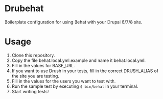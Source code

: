 Drubehat
========
Boilerplate configuration for using Behat with your Drupal 6/7/8 site.

Usage
========
1. Clone this repository.
2. Copy the file behat.local.yml.example and name it behat.local.yml.
3. Fill in the values for BASE_URL.
4. If you want to use Drush in your tests, fill in the correct DRUSH_ALIAS of the site you are testing.
5. Fill in the values for the users you want to test with.
6. Run the sample test by executing `$ bin/behat` in your terminal.
7. Start writing tests!